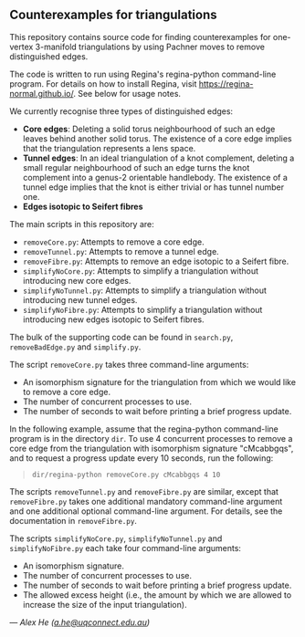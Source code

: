 Counterexamples for triangulations
----------------------------------

This repository contains source code for finding counterexamples for
one-vertex 3-manifold triangulations by using Pachner moves to remove
distinguished edges.

The code is written to run using Regina's regina-python command-line program.
For details on how to install Regina, visit https://regina-normal.github.io/.
See below for usage notes.

We currently recognise three types of distinguished edges:
* **Core edges**: Deleting a solid torus neighbourhood of such an edge leaves
    behind another solid torus. The existence of a core edge implies that the
    triangulation represents a lens space.
* **Tunnel edges**: In an ideal triangulation of a knot complement, deleting
    a small regular neighbourhood of such an edge turns the knot complement
    into a genus-2 orientable handlebody. The existence of a tunnel edge
    implies that the knot is either trivial or has tunnel number one.
* **Edges isotopic to Seifert fibres**

The main scripts in this repository are:
* ``removeCore.py``: Attempts to remove a core edge.
* ``removeTunnel.py``: Attempts to remove a tunnel edge.
* ``removeFibre.py``: Attempts to remove an edge isotopic to a Seifert fibre.
* ``simplifyNoCore.py``: Attempts to simplify a triangulation without
    introducing new core edges.
* ``simplifyNoTunnel.py``: Attempts to simplify a triangulation without
    introducing new tunnel edges.
* ``simplifyNoFibre.py``: Attempts to simplify a triangulation without
    introducing new edges isotopic to Seifert fibres.

The bulk of the supporting code can be found in ``search.py``,
``removeBadEdge.py`` and ``simplify.py``.

The script ``removeCore.py`` takes three command-line arguments:
* An isomorphism signature for the triangulation from which we would like to
    remove a core edge.
* The number of concurrent processes to use.
* The number of seconds to wait before printing a brief progress update.

In the following example, assume that the regina-python command-line program
is in the directory ``dir``. To use 4 concurrent processes to remove a core
edge from the triangulation with isomorphism signature "cMcabbgqs", and to
request a progress update every 10 seconds, run the following:
> ``dir/regina-python removeCore.py cMcabbgqs 4 10``

The scripts ``removeTunnel.py`` and ``removeFibre.py`` are similar, except
that ``removeFibre.py`` takes one additional mandatory command-line argument
and one additional optional command-line argument. For details, see the
documentation in ``removeFibre.py``.

The scripts ``simplifyNoCore.py``, ``simplifyNoTunnel.py`` and
``simplifyNoFibre.py`` each take four command-line arguments:
* An isomorphism signature.
* The number of concurrent processes to use.
* The number of seconds to wait before printing a brief progress update.
* The allowed excess height (i.e., the amount by which we are allowed to
    increase the size of the input triangulation).

— *Alex He (a.he@uqconnect.edu.au)*
